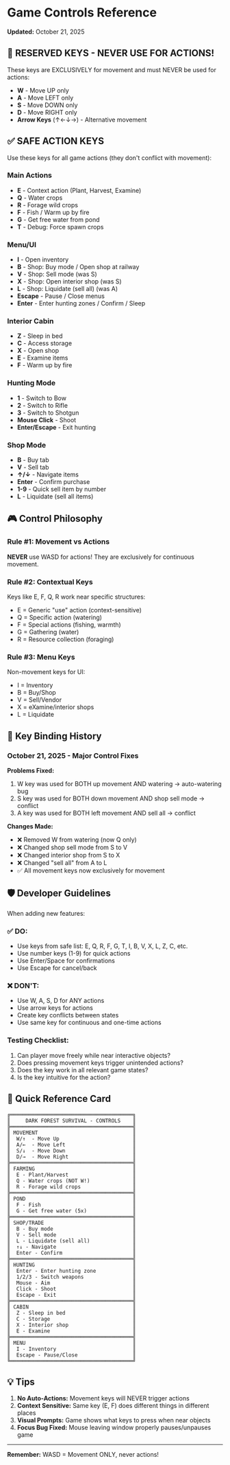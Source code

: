 # Game Controls Reference
**Updated:** October 21, 2025

## 🚫 RESERVED KEYS - NEVER USE FOR ACTIONS!

These keys are EXCLUSIVELY for movement and must NEVER be used for actions:

- **W** - Move UP only
- **A** - Move LEFT only
- **S** - Move DOWN only
- **D** - Move RIGHT only
- **Arrow Keys** (↑←↓→) - Alternative movement

## ✅ SAFE ACTION KEYS

Use these keys for all game actions (they don't conflict with movement):

### Main Actions
- **E** - Context action (Plant, Harvest, Examine)
- **Q** - Water crops
- **R** - Forage wild crops
- **F** - Fish / Warm up by fire
- **G** - Get free water from pond
- **T** - Debug: Force spawn crops

### Menu/UI
- **I** - Open inventory
- **B** - Shop: Buy mode / Open shop at railway
- **V** - Shop: Sell mode (was S)
- **X** - Shop: Open interior shop (was S)
- **L** - Shop: Liquidate (sell all) (was A)
- **Escape** - Pause / Close menus
- **Enter** - Enter hunting zones / Confirm / Sleep

### Interior Cabin
- **Z** - Sleep in bed
- **C** - Access storage
- **X** - Open shop
- **E** - Examine items
- **F** - Warm up by fire

### Hunting Mode
- **1** - Switch to Bow
- **2** - Switch to Rifle
- **3** - Switch to Shotgun
- **Mouse Click** - Shoot
- **Enter/Escape** - Exit hunting

### Shop Mode
- **B** - Buy tab
- **V** - Sell tab
- **↑/↓** - Navigate items
- **Enter** - Confirm purchase
- **1-9** - Quick sell item by number
- **L** - Liquidate (sell all items)

## 🎮 Control Philosophy

### Rule #1: Movement vs Actions
**NEVER** use WASD for actions! They are exclusively for continuous movement.

### Rule #2: Contextual Keys
Keys like E, F, Q, R work near specific structures:
- E = Generic "use" action (context-sensitive)
- Q = Specific action (watering)
- F = Special actions (fishing, warmth)
- G = Gathering (water)
- R = Resource collection (foraging)

### Rule #3: Menu Keys
Non-movement keys for UI:
- I = Inventory
- B = Buy/Shop
- V = Sell/Vendor
- X = eXamine/interior shops
- L = Liquidate

## 📝 Key Binding History

### October 21, 2025 - Major Control Fixes

**Problems Fixed:**
1. W key was used for BOTH up movement AND watering → auto-watering bug
2. S key was used for BOTH down movement AND shop sell mode → conflict
3. A key was used for BOTH left movement AND sell all → conflict

**Changes Made:**
- ❌ Removed W from watering (now Q only)
- ❌ Changed shop sell mode from S to V
- ❌ Changed interior shop from S to X
- ❌ Changed "sell all" from A to L
- ✅ All movement keys now exclusively for movement

## 🛡️ Developer Guidelines

When adding new features:

### ✅ DO:
- Use keys from safe list: E, Q, R, F, G, T, I, B, V, X, L, Z, C, etc.
- Use number keys (1-9) for quick actions
- Use Enter/Space for confirmations
- Use Escape for cancel/back

### ❌ DON'T:
- Use W, A, S, D for ANY actions
- Use arrow keys for actions
- Create key conflicts between states
- Use same key for continuous and one-time actions

### Testing Checklist:
1. Can player move freely while near interactive objects?
2. Does pressing movement keys trigger unintended actions?
3. Does the key work in all relevant game states?
4. Is the key intuitive for the action?

## 🎯 Quick Reference Card

```
╔════════════════════════════════════════╗
║     DARK FOREST SURVIVAL - CONTROLS    ║
╠════════════════════════════════════════╣
║ MOVEMENT                               ║
║  W/↑  - Move Up                        ║
║  A/←  - Move Left                      ║
║  S/↓  - Move Down                      ║
║  D/→  - Move Right                     ║
╠════════════════════════════════════════╣
║ FARMING                                ║
║  E - Plant/Harvest                     ║
║  Q - Water crops (NOT W!)              ║
║  R - Forage wild crops                 ║
╠════════════════════════════════════════╣
║ POND                                   ║
║  F - Fish                              ║
║  G - Get free water (5x)               ║
╠════════════════════════════════════════╣
║ SHOP/TRADE                             ║
║  B - Buy mode                          ║
║  V - Sell mode                         ║
║  L - Liquidate (sell all)              ║
║  ↑↓ - Navigate                         ║
║  Enter - Confirm                       ║
╠════════════════════════════════════════╣
║ HUNTING                                ║
║  Enter - Enter hunting zone            ║
║  1/2/3 - Switch weapons                ║
║  Mouse - Aim                           ║
║  Click - Shoot                         ║
║  Escape - Exit                         ║
╠════════════════════════════════════════╣
║ CABIN                                  ║
║  Z - Sleep in bed                      ║
║  C - Storage                           ║
║  X - Interior shop                     ║
║  E - Examine                           ║
╠════════════════════════════════════════╣
║ MENU                                   ║
║  I - Inventory                         ║
║  Escape - Pause/Close                  ║
╚════════════════════════════════════════╝
```

## 💡 Tips

1. **No Auto-Actions:** Movement keys will NEVER trigger actions
2. **Context Sensitive:** Same key (E, F) does different things in different places
3. **Visual Prompts:** Game shows what keys to press when near objects
4. **Focus Bug Fixed:** Mouse leaving window properly pauses/unpauses game

---

**Remember:** WASD = Movement ONLY, never actions!
